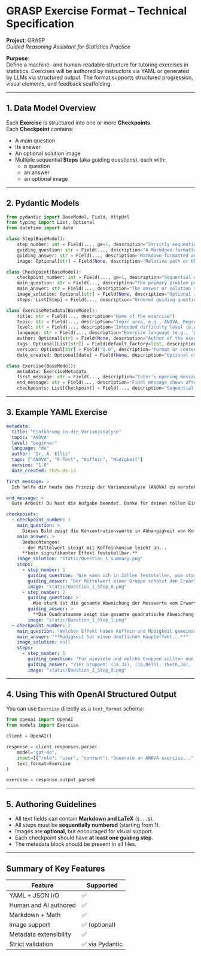 # GRASP Exercise Format – Technical Specification

**Project**: GRASP  
*Guided Reasoning Assistant for Statistics Practice*

**Purpose**:  
Define a machine- and human-readable structure for tutoring exercises in statistics. Exercises will be authored by instructors via YAML or generated by LLMs via structured output. The format supports structured progression, visual elements, and feedback scaffolding.

---

## 1. Data Model Overview

Each **Exercise** is structured into one or more **Checkpoints**.  
Each **Checkpoint** contains:
- A main question
- Its answer
- An optional solution image
- Multiple sequential **Steps** (aka guiding questions), each with:
  - a question
  - an answer
  - an optional image

---

## 2. Pydantic Models

```python
from pydantic import BaseModel, Field, HttpUrl
from typing import List, Optional
from datetime import date

class Step(BaseModel):
    step_number: int = Field(..., ge=1, description="Strictly sequential step number starting from 1")
    guiding_question: str = Field(..., description="A Markdown-formatted question, optionally with LaTeX math")
    guiding_answer: str = Field(..., description="Markdown-formatted answer, optionally with LaTeX")
    image: Optional[str] = Field(None, description="Relative path or URL to an image for this step")

class Checkpoint(BaseModel):
    checkpoint_number: int = Field(..., ge=1, description="Sequential checkpoint number starting from 1")
    main_question: str = Field(..., description="The primary problem posed at this checkpoint")
    main_answer: str = Field(..., description="The answer or solution summary for the main question")
    image_solution: Optional[str] = Field(None, description="Optional image illustrating the final solution")
    steps: List[Step] = Field(..., description="Ordered guiding questions and their answers")

class ExerciseMetadata(BaseModel):
    title: str = Field(..., description="Name of the exercise")
    topic: str = Field(..., description="Topic area, e.g., ANOVA, Regression")
    level: str = Field(..., description="Intended difficulty level (e.g., beginner, advanced)")
    language: str = Field(..., description="Exercise language (e.g., 'de', 'en')")
    author: Optional[str] = Field(None, description="Author of the exercise")
    tags: Optional[List[str]] = Field(default_factory=list, description="Keywords for filtering/search")
    version: Optional[str] = Field("1.0", description="Format or content version")
    date_created: Optional[date] = Field(None, description="Optional creation date")

class Exercise(BaseModel):
    metadata: ExerciseMetadata
    first_message: str = Field(..., description="Tutor's opening message to the student")
    end_message: str = Field(..., description="Final message shown after the last checkpoint")
    checkpoints: List[Checkpoint] = Field(..., description="Sequential learning checkpoints")
```

---

## 3. Example YAML Exercise

```yaml
metadata:
  title: "Einführung in die Varianzanalyse"
  topic: "ANOVA"
  level: "beginner"
  language: "de"
  author: "Dr. A. Ellis"
  tags: ["ANOVA", "F-Test", "Koffein", "Müdigkeit"]
  version: "1.0"
  date_created: 2025-05-13

first_message: >
  Ich helfe dir heute das Prinzip der Varianzanalyse (ANOVA) zu verstehen...

end_message: >
  Gute Arbeit! Du hast die Aufgabe beendet. Danke für deinen tollen Einsatz!

checkpoints:
  - checkpoint_number: 1
    main_question: >
      Dieses Bild zeigt die Konzentrationswerte in Abhängigkeit von Koffeinkonsum...
    main_answer: >
      Beobachtungen:
      - der Mittelwert steigt mit Koffeinkonsum leicht an...
      **kein signifikanter Effekt feststellbar.**
    image_solution: "static/Question_1_summary.png"
    steps:
      - step_number: 1
        guiding_question: "Wie kann ich in Zahlen feststellen, wie stark Koffein Konzentration beeinflusst?"
        guiding_answer: "Der Mittelwert einer Gruppe schätzt den Erwartungswert..."
        image: "static/Question_1_Step_0.png"
      - step_number: 2
        guiding_question: >
          Wie stark ist die gesamte Abweichung der Messwerte vom Erwartungswert?
        guiding_answer: >
          **Die Quadratsumme zeigt die gesamte quadratische Abweichung...**
        image: "static/Question_1_Step_1.png"
  - checkpoint_number: 2
    main_question: "Welchen Effekt haben Koffein und Müdigkeit gemeinsam?"
    main_answer: "**Müdigkeit hat einen deutlichen Haupteffekt...**"
    image_solution: null
    steps:
      - step_number: 1
        guiding_question: "Für wieviele und welche Gruppen sollten nun Mittelwert und MQS bestimmt werden?"
        guiding_answer: "Vier Gruppen: (Ja,Ja), (Ja,Nein), (Nein,Ja), (Nein,Nein)"
        image: "static/Question_2_Step_0.png"
```

---

## 4. Using This with OpenAI Structured Output

You can use `Exercise` directly as a `text_format` schema:

```python
from openai import OpenAI
from models import Exercise

client = OpenAI()

response = client.responses.parse(
    model="gpt-4o",
    input=[{"role": "user", "content": "Generate an ANOVA exercise..." }],
    text_format=Exercise
)

exercise = response.output_parsed
```

---

## 5. Authoring Guidelines

- All text fields can contain **Markdown and LaTeX** (`$...$`).
- All steps must be **sequentially numbered** (starting from 1).
- Images are **optional**, but encouraged for visual support.
- Each checkpoint should have **at least one guiding step**.
- The metadata block should be present in all files.

---

## Summary of Key Features

| Feature               | Supported |
|----------------------|-----------|
| YAML + JSON I/O      | ✅        |
| Human and AI authored| ✅        |
| Markdown + Math      | ✅        |
| Image support        | ✅ (optional) |
| Metadata extensibility | ✅      |
| Strict validation    | ✅ via Pydantic |
